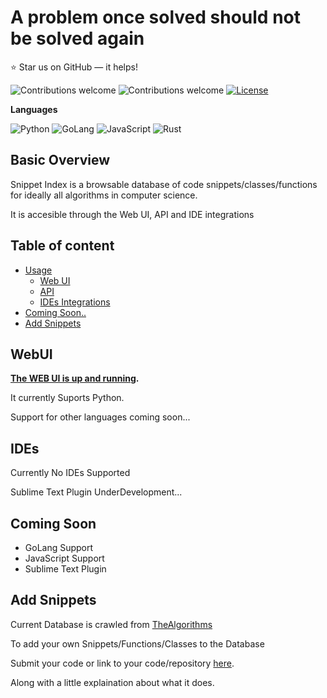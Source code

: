 A problem once solved should not be solved again
======================
:star: Star us on GitHub — it helps!

![Contributions welcome](https://img.shields.io/badge/Version-1.0-grey.svg)
![Contributions welcome](https://img.shields.io/badge/contributions-welcome-orange.svg)
[![License](https://img.shields.io/badge/license-MIT-blue.svg)](https://opensource.org/licenses/MIT)

**Languages**

![Python](https://img.shields.io/badge/Python-Supported-brightgreen.svg)
![GoLang](https://img.shields.io/badge/GoLang-UnderConstruction-yellow.svg)
![JavaScript](https://img.shields.io/badge/JavaScript-UnderConstruction-yellow.svg)
![Rust](https://img.shields.io/badge/Rust-ComingSoon...-orange.svg)

## Basic Overview

Snippet Index is a browsable database of code snippets/classes/functions for ideally all algorithms in computer science. 

It is accesible through the Web UI, API and IDE integrations


## Table of content

- [Usage]()
    - [Web UI](#webui)
    - [API](/API_DOCS.md)
    - [IDEs Integrations](#ides)
- [Coming Soon..](#coming-soon)
- [Add Snippets](#add-snippets)


## WebUI
**[The WEB UI is up and running](https://snip-index.herokuapp.com/).**

It currently Suports Python. 

Support for other languages coming soon...

## IDEs
Currently No IDEs Supported

Sublime Text Plugin UnderDevelopment...

## Coming Soon
- GoLang Support
- JavaScript Support
- Sublime Text Plugin

## Add Snippets
Current Database is crawled from [TheAlgorithms](https://github.com/TheAlgorithms/Python)

To add your own Snippets/Functions/Classes to the Database

Submit your code or link to your code/repository [here](https://github.com/omkarjc27/Snippet-Index/issues). 

Along with a little explaination about what it does. 

